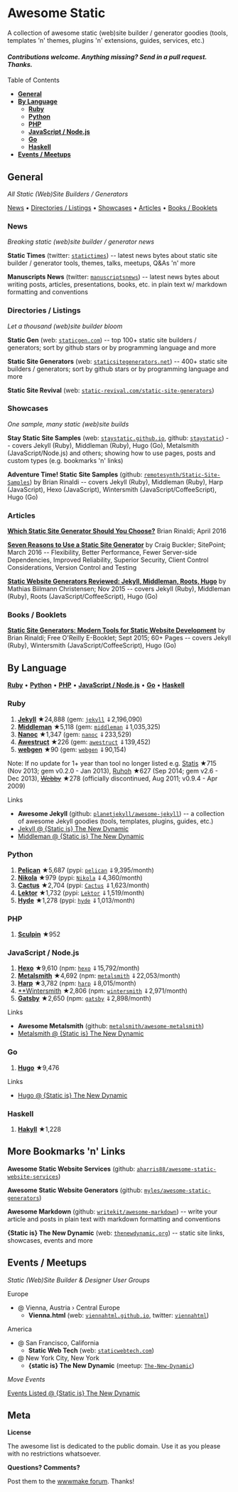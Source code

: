 # Awesome Static

A collection of awesome static (web)site builder / generator goodies (tools, templates 'n' themes, plugins 'n' extensions, guides, services, etc.)

#### _Contributions welcome. Anything missing? Send in a pull request. Thanks._


Table of Contents

- [**General**](#general)
- [**By Language**](#by-language)
  - [**Ruby**](#ruby)
  - [**Python**](#python)
  - [**PHP**](#php)
  - [**JavaScript / Node.js**](#javascript--nodejs)
  - [**Go**](#go)
  - [**Haskell**](#haskell)
- [**Events / Meetups**](#events--meetups)



## General 

_All Static (Web)Site Builders / Generators_

[News](#news) •
[Directories / Listings](#directories--listings) •
[Showcases](#showcases)  •
[Articles](#articles) •
[Books / Booklets](#books--booklets)


### News

_Breaking static (web)site builder / generator news_

**Static Times** (twitter: [`statictimes`](https://twitter.com/statictimes)) -- latest news bytes about static site builder / generator tools, themes, talks, meetups, Q&As 'n' more

**Manuscripts News** (twitter: [`manuscriptsnews`](https://twitter.com/manuscriptsnews)) -- latest news bytes about writing posts, articles, presentations, books, etc. in plain text w/ markdown formatting and conventions



### Directories / Listings

_Let a thousand (web)site builder bloom_

**Static Gen** (web: [`staticgen.com`](http://staticgen.com))  -- top 100+ static site builders / generators; sort by github stars or by programming language and more

**Static Site Generators** (web: [`staticsitegenerators.net`](https://staticsitegenerators.net))  -- 400+ static site builders / generators; sort by github stars or by programming language and more

**Static Site Revival** (web: [`static-revival.com/static-site-generators`](https://www.static-revival.com/static-site-generators/))



### Showcases

_One sample, many static (web)site builds_ 

**Stay Static Site Samples** (web: [`staystatic.github.io`](http://staystatic.github.io), github: [`staystatic`](https://github.com/staystatic)) -- covers Jekyll (Ruby), Middleman (Ruby), Hugo (Go), Metalsmith (JavaScript/Node.js) and others; showing how to use pages, posts and custom types (e.g. bookmarks 'n' links)

**Adventure Time! Static Site Samples** (github: [`remotesynth/Static-Site-Samples`](https://github.com/remotesynth/Static-Site-Samples))
by Brian Rinaldi -- covers Jekyll (Ruby), Middleman (Ruby), Harp (JavaScript), Hexo (JavaScript), Wintersmith (JavaScript/CoffeeScript), Hugo (Go)




### Articles

[**Which Static Site Generator Should You Choose?**](http://www.remotesynthesis.com/general/2016/04/06/which-static-site-generator-should-i-use) Brian Rinaldi; April 2016 

[**Seven Reasons to Use a Static Site Generator**](http://www.sitepoint.com/7-reasons-use-static-site-generator) by Craig Buckler; SitePoint; March 2016 -- Flexibility, Better Performance, Fewer Server-side Dependencies, Improved Reliability, Superior Security, Client Control Considerations, Version Control and Testing

[**Static Website Generators Reviewed: Jekyll, Middleman, Roots, Hugo**](https://www.smashingmagazine.com/2015/11/static-website-generators-jekyll-middleman-roots-hugo-review)
by Mathias Biilmann Christensen; Nov 2015 -- covers Jekyll (Ruby), Middleman (Ruby), Roots (JavaScript/CoffeeScript), Hugo (Go)



### Books / Booklets

[**Static Site Generators: Modern Tools for Static Website Development**](http://www.oreilly.com/web-platform/free/static-site-generators.csp)
by Brian Rinaldi; Free O'Reilly E-Booklet; Sept 2015; 60+ Pages -- covers Jekyll (Ruby), Wintersmith (JavaScript/CoffeeScript), Hugo (Go)


## By Language

[**Ruby**](#ruby) •
[**Python**](#python) •
[**PHP**](#php) •
[**JavaScript / Node.js**](#javascript--nodejs) •
[**Go**](#go) •
[**Haskell**](#haskell)


### Ruby

1. [**Jekyll**](https://github.com/jekyll/jekyll) ★24,888  (gem: [`jekyll`](https://rubygems.org/gems/jekyll) ⇓2,196,090)
2. [**Middleman**](https://github.com/middleman/middleman) ★5,118  (gem: [`middleman`](https://rubygems.org/gems/middleman) ⇓1,035,325)
3. [**Nanoc**](https://github.com/nanoc/nanoc) ★1,347  (gem: [`nanoc`](https://rubygems.org/gems/nanoc) ⇓233,529)
4. [**Awestruct**](https://github.com/awestruct/awestruct) ★226 (gem: [`awestruct`](https://rubygems.org/gems/awestruct) ⇓139,452)
5. [**webgen**](https://github.com/gettalong/webgen) ★90 (gem: [`webgen`](https://rubygems.org/gems/webgen) ⇓90,154)

Note: If no update for 1+ year than tool no longer listed e.g.
[Statis](https://github.com/winton/stasis) ★715 (Nov 2013; gem v0.2.0 - Jan 2013),
[Ruhoh](https://github.com/ruhoh/ruhoh.rb) ★627 (Sep 2014; gem v2.6 - Dec 2013),
[~~Webby~~](https://github.com/TwP/webby) ★278 (officially discontinued, Aug 2011; v0.9.4 - Apr 2009)

<!-- Octopress v3 (1st gem version) - still beta; no longer developed ?? ->

<!-- todo: add gem version w/ latest release date ?? -->


Links

- **Awesome Jekyll** (github: [`planetjekyll/awesome-jekyll`](https://github.com/planetjekyll/awesome-jekyll)) -- a collection of awesome Jekyll goodies (tools, templates, plugins, guides, etc.)
- [Jekyll @ {Static is} The New Dynamic](https://www.thenewdynamic.org/tool/jekyll)
- [Middleman @ {Static is} The New Dynamic](https://www.thenewdynamic.org/tool/middleman)



### Python

1. [**Pelican**](https://github.com/getpelican/pelican) ★5,687  (pypi: [`pelican`](https://pypi.python.org/pypi/pelican) ⇓9,395/month)
2. [**Nikola**](https://github.com/getnikola/nikola) ★979  (pypi: [`Nikola`](https://pypi.python.org/pypi/Nikola) ⇓4,360/month)
3. [**Cactus**](https://github.com/koenbok/Cactus) ★2,704  (pypi: [`Cactus`](https://pypi.python.org/pypi/Cactus) ⇓1,623/month)
4. [**Lektor**](https://github.com/lektor/lektor) ★1,732  (pypi: [`Lektor`](https://pypi.python.org/pypi/Lektor) ⇓1,519/month)
5. [**Hyde**](https://github.com/hyde/hyde) ★1,278  (pypi: [`hyde`](https://pypi.python.org/pypi/hyde) ⇓1,013/month)

### PHP

1. [**Sculpin**](https://github.com/sculpin/sculpin) ★952  


### JavaScript / Node.js

1. [**Hexo**](https://github.com/hexojs/hexo) ★9,610 (npm: [`hexo`](https://www.npmjs.com/package/hexo) ⇓15,792/month) 
2. [**Metalsmith**](https://github.com/metalsmith/metalsmith) ★4,692 (npm: [`metalsmith`](https://www.npmjs.com/package/metalsmith) ⇓22,053/month)
3. [**Harp**](https://github.com/sintaxi/harp) ★3,782 (npm: [`harp`](https://www.npmjs.com/package/harp) ⇓8,015/month)
4. [**Wintersmith](https://github.com/jnordberg/wintersmith) ★2,806 (npm: [`wintersmith`](https://www.npmjs.com/package/wintersmith) ⇓2,971/month)
5. [**Gatsby**](https://github.com/gatsbyjs/gatsby) ★2,650 (npm: [`gatsby`](https://www.npmjs.com/package/gatsby) ⇓2,898/month)


Links

- **Awesome Metalsmith** (github: [`metalsmith/awesome-metalsmith`](https://github.com/metalsmith/awesome-metalsmith))
- [Metalsmith @ {Static is} The New Dynamic](https://www.thenewdynamic.org/tool/metalsmith)



### Go

1. [**Hugo**](https://github.com/spf13/hugo) ★9,476

Links

- [Hugo @ {Static is} The New Dynamic](https://www.thenewdynamic.org/tool/hugo)


### Haskell

1. [**Hakyll**](https://github.com/jaspervdj/hakyll) ★1,228





## More Bookmarks 'n' Links

**Awesome Static Website Services** (github: [`aharris88/awesome-static-website-services`](https://github.com/aharris88/awesome-static-website-services))

**Awesome Static Website Generators** (github: [`myles/awesome-static-generators`](https://github.com/myles/awesome-static-generators))

**Awesome Markdown** (github: [`writekit/awesome-markdown`](https://github.com/writekit/awesome-markdown)) -- write your article and posts in plain text with markdown formatting and conventions

**{Static is} The New Dynamic** (web: [`thenewdynamic.org`](https://www.thenewdynamic.org)) -- static site links, showcases, events and more



## Events / Meetups

_Static (Web)Site Builder & Designer User Groups_

Europe

- @ Vienna, Austria › Central Europe
   - **Vienna.html** (web: [`viennahtml.github.io`](http://viennahtml.github.io), twitter: [`viennahtml`](https://twitter.com/viennahtml))

America

- @ San Francisco, California
   - **Static Web Tech** (web: [`staticwebtech.com`](http://www.staticwebtech.com))
- @ New York City, New York
   - **{static is} The New Dynamic** (meetup: [`The-New-Dynamic`](http://meetup.com/The-New-Dynamic))

_Move Events_

[Events Listed @ {Static is} The New Dynamic](https://www.thenewdynamic.org/events)


## Meta

**License**

The awesome list is dedicated to the public domain. Use it as you please with no restrictions whatsoever.

**Questions? Comments?**

Post them to the [wwwmake forum](http://groups.google.com/group/wwwmake). Thanks!
